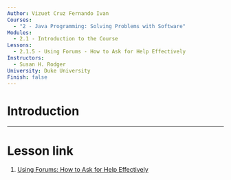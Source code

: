 ```yaml
---
Author: Vizuet Cruz Fernando Ivan
Courses:
  - "2 - Java Programming: Solving Problems with Software"
Modules:
  - 2.1 - Introduction to the Course
Lessons:
  - 2.1.5 - Using Forums - How to Ask for Help Effectively
Instructors:
  - Susan H. Rodger
University: Duke University
Finish: false
---
```

# Introduction



---
# Lesson link

1. [Using Forums: How to Ask for Help Effectively](https://www.coursera.org/learn/java-programming/lecture/Qidpv/using-forums-how-to-ask-for-help-effectively)